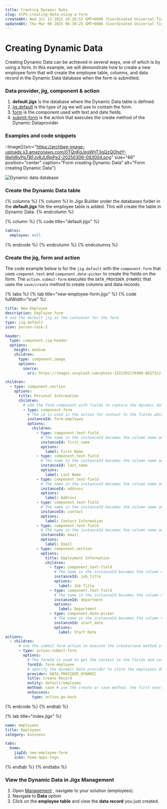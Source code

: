 ```yaml
---
title: Creating Dynamic Data
slug: 4lPS-creating-data-using-a-form
createdAt: Wed Jul 13 2022 10:20:52 GMT+0000 (Coordinated Universal Time)
updatedAt: Thu Mar 06 2025 08:30:25 GMT+0000 (Coordinated Universal Time)
---
```


# Creating Dynamic Data

Creating Dynamic Data can be achieved in several ways, one of which is by using a form. In this example, we will demonstrate how to create a new employee form that will create the employee table, columns, and data record in the Dynamic Data database when the form is submitted.

### Data provider, jig, component & action

1. **default.jigx** is the database where the Dynamic Data table is defined.
2. [jig.default](<../../Jig Types/jig_default.md>) is the type of jig we will use to contain the form.
3. [form](../../Components/form.md) is the component used with text and date fields.
4. [submit-form](../../Actions/submit-form.md) is the action that executes the create method of the Dynamic Dataprovider

### Examples and code snippets

::Image\[]{src="https://archbee-image-uploads.s3.amazonaws.com/0TQnKgJpsWhT3gQzQOhdY-i6ehWvPp7BFJyRJURpPe2-20250306-083004.png" size="66" position="center" caption="Form creating Dynamic Data" alt="Form creating Dynamic Data"}

![Dynamic data database](https://archbee-image-uploads.s3.amazonaws.com/x7vdIDH6-ScTprfmi2XXX/BBlDwFNCg9r4DSlmAFOO8_dd-employee-mngt.png)

### Create the Dynamic Data table

{% columns %}
{% column %}
In Jigx Builder under the databases folder in the **default.jigx** file the employee table is added. This will create the table in Dynamic Data.
{% endcolumn %}

{% column %}
{% code title="default.jigx" %}
```yaml
tables:
  employee: null
```
{% endcode %}
{% endcolumn %}
{% endcolumns %}

### Create the jig, form and action

The code example below is for the `jig.default` with the `component.form` that uses `componet.text` and `component.date-picker` to create the fields on the form. The `action.submit-form` executes the `DATA_PROVIDER_DYNAMIC` that uses the `save/create` method to create columns and data records.

{% tabs %}
{% tab title="new-employee-form.jigx" %}
{% code fullWidth="true" %}
```yaml
title: New Employee
description: Employee form
# use the default jig as the container for the form
type: jig.default
icon: person-task-2

header:
  type: component.jig-header
  options:
    height: medium
    children:
      type: component.image
      options:
        source:
          uri: https://images.unsplash.com/photo-1522202176988-66273c2fd55f?q=80&w=1471&auto=format&fit=crop&ixlib=rb-4.0.3&ixid=M3wxMjA3fDB8MHxwaG90by1wYWdlfHx8fGVufDB8fHx8fA%3D%3D

children:
  - type: component.section
    options:
      title: Personal Information
      children:
        # add the form component with fields to capture the dynamic data         record
        - type: component.form
          # The id is used in the action for context to the fields which crete the columns and data
          instanceId: form-employee
          options:
            children:
              - type: component.text-field
                # The name in the instanceId becomes the column name and the value entered in the field becomes the column data value
                instanceId: first_name
                options:
                  label: First Name
              - type: component.text-field
                # The name in the instanceId becomes the column name and the value entered in the field becomes the column data value
                instanceId: last_name
                options:
                  label: Last Name
              - type: component.text-field
                # The name in the instanceId becomes the column name and the value entered in the field becomes the column data value
                instanceId: address
                options:
                  label: Address
              - type: component.text-field
                # The name in the instanceId becomes the column name and the value entered in the field becomes the column data value
                instanceId: contact
                options:
                  label: Contact Information
              - type: component.text-field
                # The name in the instanceId becomes the column name and the value entered in the field becomes the column data value
                instanceId: email
                options:
                  label: Email
              - type: component.section
                options:
                  title: Employment Information
                  children:
                    - type: component.text-field
                      # The name in the instanceId becomes the column name and the value entered in the field becomes the column data value
                      instanceId: job_title
                      options:
                        label: Job Title
                    - type: component.text-field
                      # The name in the instanceId becomes the column name and the value entered in the field becomes the column data value
                      instanceId: department
                      options:
                        label: Department
                    - type: component.date-picker
                      # The name in the instanceId becomes the column name and the value entered in the field becomes the column data value
                      instanceId: start_date
                      options:
                        label: Start Date
actions:
  - children:
      # use the submit form action to execute the create/save method of the Dynamic Data provider.
      - type: action.submit-form
        options:
          # The formId is used to get the context to the fields and values that specify the columns and data
          formId: form-employee
          # specify the Dynamic Data provider to store the employees data record
          provider: DATA_PROVIDER_DYNAMIC
          title: Create Record
          entity: default/employee
          method: save # use the create or save method, the first exection will create columns and records, the second will create data records as the columns already exist.
          onSuccess:
            type: action.go-back
```
{% endcode %}
{% endtab %}

{% tab title="index.jigx" %}
```yaml
name: employees
title: Employees
category: business

tabs:
  home:
    jigId: new-employee-form
    icon: home-apps-logo
```
{% endtab %}
{% endtabs %}

### View the Dynamic Data in Jigx Management

1. Open [Management](https://docs.jigx.com/management-overview) , navigate to your solution (employees).
2. Navigate to **Data** option
3. Click on the **employee table** and view the **data record** you just created.
